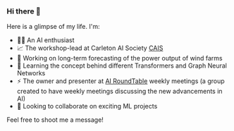 ### Hi there 👋

Here is a glimpse of my life. I'm:
- 👩‍💻 An AI enthusiast
- 📈 The workshop-lead at Carleton AI Society [CAIS](https://carletonai.com/)
- 🔭 Working on long-term forecasting of the power output of wind farms
- 🌱 Learning the concept behind different Transformers and Graph Neural Networks
- ⚡ The owner and presenter at [AI RoundTable](https://www.youtube.com/@airoundtable) weekly meetings (a group created to have weekly meetings discussing the new advancements in AI)
- 👯 Looking to collaborate on exciting ML projects


Feel free to shoot me a message!

<!--
**Farzad-R/Farzad-R** is a ✨ _special_ ✨ repository because its `README.md` (this file) appears on your GitHub profile.

Here are some ideas to get you started:

- 🔭 I’m currently working on ...
- 🌱 I’m currently learning ...
- 👯 I’m looking to collaborate on ...
- 🤔 I’m looking for help with ...
- 💬 Ask me about ...
- 📫 How to reach me: ...
- 😄 Pronouns: ...
- ⚡ Fun fact: ...

https://github.com/alexandresanlim/Badges4-README.md-Profile#-social-
-->
